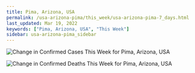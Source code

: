 ```yaml
---
title: Pima, Arizona, USA
permalink: /usa-arizona-pima/this_week/usa-arizona-pima-7_days.html
last_updated: Mar 19, 2022
keywords: ["Pima, Arizona, USA", "This Week"]
sidebar: usa-arizona-pima_sidebar
---
```


![Change in Confirmed Cases This Week for Pima, Arizona, USA](/covid_tracker/images/graphs/usa-arizona-pima-delta_confirmed-7_days_graph.png)

![Change in Confirmed Deaths This Week for Pima, Arizona, USA](/covid_tracker/images/graphs/usa-arizona-pima-delta_deaths-7_days_graph.png)
